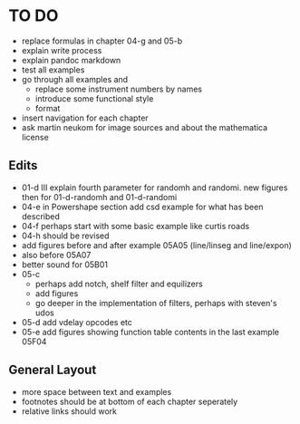 TO DO
=====

- replace formulas in chapter 04-g and 05-b
- explain write process
- explain pandoc markdown
- test all examples
- go through all examples and
    - replace some instrument numbers by names
    - introduce some functional style
    - format 
- insert navigation for each chapter
- ask martin neukom for image sources and about the mathematica license


Edits
-----

- 01-d III explain fourth parameter for randomh and randomi.
  new figures then for 01-d-randomh and 01-d-randomi
- 04-e in Powershape section add csd example for what has been described
- 04-f perhaps start with some basic example like curtis roads
- 04-h should be revised
- add figures before and after example 05A05 (line/linseg and line/expon)
- also before 05A07
- better sound for 05B01
- 05-c 
    - perhaps add notch, shelf filter and equilizers
    - add figures
    - go deeper in the implementation of filters, perhaps with steven's udos
- 05-d add vdelay opcodes etc
- 05-e add figures showing function table contents in the last example 05F04

General Layout
--------------

- more space between text and examples
- footnotes should be at bottom of each chapter seperately
- relative links should work
